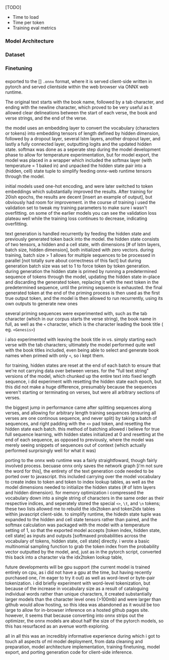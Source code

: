 [TODO]
- Time to load
- Time per token
- Training eval metrics

### Model Architecture

### Dataset

### Finetuning

### 



 exported to the [] `.onnx` format, where it is served client-side written in pytorch and served clientside within the web browser via ONNX web runtime.

The original text starts with the book name, followed by a tab character, and ending with the newline character, which proved to be very useful as it allowed clear delineations between the start of each verse, the book and verse strings, and the end of the verse.

the model uses an embedding layer to convert the vocabulary (characters or tokens) into embedding tensors of length defined by hidden dimension, followed by a dropout layer, several lstm layers, another dropout layer, and lastly a fully connected layer, outputting logits and the updated hidden state. softmax was done as a seperate step during the model development phase to allow for temperature experimentation, but for model export, the model was placed in a wrapper which included the softmax layer (with temperature = 1 baked in) and unpacked the hidden state pair into a (hidden, cell) state tuple to simplify feeding onnx-web runtime tensors through the model.

initial models used one-hot encoding, and were later switched to token embeddings which substantially improved the results. After training for 20ish epochs, the results are decent [insert an example of output], but obviously had room for improvement. in the course of training i used the validation set to tweak my training parameters to make sure i wasn't overfitting. on some of the earlier models you can see the validation loss plateau well while the training loss continues to decrease, indicating overfitting.

text generation is handled recurrently by feeding the hidden state and previously generated token back into the model. the hidden state consists of two tensors, a hidden and a cell state, with dimensions [# of lstm layers, batch size, hidden dimension], both initialized with zero vectors. during training, batch size > 1 allows for multiple sequences to be processed in parallel [not totally sure about correctness of this fact] but during generation batch size was set to 1 to force token by token generation. during generation the hidden state is primed by running a predetermined sequence of tokens through the model, updating the hidden state in-place and discarding the generated token, replacing it with the next token in the predetermined sequence, until the priming sequence is exhausted. the final generated token at the end of the priming process is then used as the first true output token, and the model is then allowed to run recurrently, using its own outputs to generate new ones

several priming sequences were experimented with, such as the tab character (which in our corpus starts the verse string), the book name in full, as well as the `<` character, which is the character leading the book title ( eg. `<Genesis>`)

i also experimented with leaving the book title in vs. simply starting each verse with the tab characters; ultimately the model performed quite well with the book titles included, even being able to select and generate book names when primed with only `<`, so i kept them.

for training, hidden states are reset at the end of each batch to ensure that we're not carrying data over between verses. for the "full text string" versions of the model, which chunked up the entire text into fixed length sequence, i did experiment with resetting the hidden state each epoch, but this did not make a huge difference, presumably because the sequences weren't starting or terminating on verses, but were all arbitrary sections of verses.

the biggest jump in performance came after splitting sequences along verses, and allowing for arbitrary length training sequences (ensuring all verses are one continous sequence, and never split) by taking a batch of sequences, and right padding with the `<>` pad token, and resetting the hidden state each batch. this method of batching allowed i believe for true full sequence learning, with hidden states initialized at 0 and resetting at the end of each sequence, as opposed to previously, where the model was merely seeing snippets of sequences out of context (which actually performed surprisingly well for what it was)

porting to the onnx web runtime was a fairly straightfoward, though fairly involved process. becuase onnx only saves the network graph [i'm not sure the word for this], the entirety of the text generation code needed to be ported over to javascript. this included carrying over the model vocabulary to create index to token and token to index lookup tables, as well as the model dimensions needed to initialize the hidden states (# of lstm layers and hidden dimension). for memory optimization i compressed the vocabulary down into a single string of characters in the same order as their respective indices, and seperately stored the special `<>`, `\t`, and `\n` tokens; these two lists allowed me to rebuild the idx2token and token2idx tables within javascript client-side. to simplify runtime, the hidedn state tuple was expanded to the hidden and cell state tensors rather than paired, and the softmax calculation was packaged with the model with a temperature setting of 1, so that the exported model accepts [token index, hidden state, cell state] as inputs and outputs [softmaxed probabilities across the vocabulary of tokens, hidden state, cell state] directly. i wrote a basic multinomial sampling function to grab the token index from the probability vector outputted by the model, and, just as in the pytorch script, converted this back into a character via the idx2token lookup table,

future developments will be gpu support (the current model is trained entirely on cpu, as i did not have a gpu at the time, but having recently purchased one, i'm eager to try it out) as well as word-level or byte-pair tokenization. i did briefly experiment with word-level tokenization, but because of the increase in vocabulary size as a result of cataloguing individual words rather than unique characters, it created substantially larger models than the character level ones (\>100mb) and were larger than github would allow hosting, so this idea was abandoned as it would be too large to allow for in-browser inference on a hosted github pages site. however, it seems that because converting into onnx strips out the optimizer, the onnx models are about half the size of the pytorch models, so this has resurfaced as an avenue worth exploring.

all in all this was an incredibly informative experience during which i got to touch all aspects of ml model deployment, from data cleaning and preparation, model architecture implementation, training finetuning, model export, and porting generation code for client-side inference.